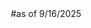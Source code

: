 
#as of 9/16/2025 



<!DOCTYPE html>
<html lang="en">
<head>
    <meta charset="UTF-8">
    <meta name="viewport" content="width=device-width, initial-scale=1.0">
    <title>Your Name - Developer Portfolio</title>
    <style>
        * {
            margin: 0;
            padding: 0;
            box-sizing: border-box;
        }

        :root {
            --bg-primary: #0a0a0a;
            --bg-secondary: #1a1a1a;
            --bg-card: #262626;
            --text-primary: #ffffff;
            --text-secondary: #a3a3a3;
            --accent: #17e388;
            --accent-hover: #00cc6a;
            --border: #404040;
        }

        body {
            font-family: 'SF Pro Display', -apple-system, BlinkMacSystemFont, 'Segoe UI', Roboto, sans-serif;
            background: linear-gradient(135deg, var(--bg-primary) 0%, #0f0f0f 50%, var(--bg-primary) 100%);
            color: var(--text-primary);
            line-height: 1.6;
            min-height: 100vh;
        }

        .container {
            max-width: 1200px;
            margin: 0 auto;
            padding: 0 20px;
        }

        /* Header & Navigation */
        header {
            position: fixed;
            top: 0;
            width: 100%;
            background: rgba(10, 10, 10, 0.9);
            backdrop-filter: blur(20px);
            border-bottom: 1px solid var(--border);
            z-index: 1000;
            transition: all 0.3s ease;
        }

        nav {
            display: flex;
            justify-content: space-between;
            align-items: center;
            padding: 1rem 0;
        }

        .logo {
            font-size: 1.5rem;
            font-weight: 700;
            color: var(--accent);
            text-decoration: none;
            transition: transform 0.3s ease;
        }

        .logo:hover {
            transform: scale(1.05);
        }

        .nav-links {
            display: flex;
            list-style: none;
            gap: 2rem;
        }

        .nav-links a {
            color: var(--text-secondary);
            text-decoration: none;
            transition: color 0.3s ease;
            position: relative;
        }

        .nav-links a:hover {
            color: var(--accent);
        }

        .nav-links a::after {
            content: '';
            position: absolute;
            bottom: -5px;
            left: 0;
            width: 0;
            height: 2px;
            background: var(--accent);
            transition: width 0.3s ease;
        }

        .nav-links a:hover::after {
            width: 100%;
        }

        /* Hero Section */
        .hero {
            min-height: 100vh;
            display: flex;
            align-items: center;
            padding-top: 80px;
            position: relative;
            overflow: hidden;
        }

        .hero::before {
            content: '';
            position: absolute;
            top: 0;
            left: 0;
            right: 0;
            bottom: 0;
            background: radial-gradient(circle at 30% 70%, rgba(0, 255, 136, 0.1) 0%, transparent 50%);
            pointer-events: none;
        }

        .hero-content {
            flex: 1;
            max-width: 600px;
            z-index: 2;
        }

        .hero h1 {
            font-size: clamp(2.5rem, 5vw, 4rem);
            font-weight: 800;
            margin-bottom: 1rem;
            background: linear-gradient(135deg, var(--text-primary) 0%, var(--accent) 100%);
            -webkit-background-clip: text;
            -webkit-text-fill-color: transparent;
            background-clip: text;
            animation: slideInUp 1s ease-out;
        }

        .hero-subtitle {
            font-size: 1.2rem;
            color: var(--text-secondary);
            margin-bottom: 2rem;
            animation: slideInUp 1s ease-out 0.2s both;
        }

        .hero-description {
            font-size: 1.1rem;
            margin-bottom: 2rem;
            color: var(--text-secondary);
            animation: slideInUp 1s ease-out 0.4s both;
        }

        .cta-button {
            display: inline-block;
            background: linear-gradient(135deg, var(--accent) 0%, #00cc6a 100%);
            color: var(--bg-primary);
            padding: 1rem 2rem;
            text-decoration: none;
            border-radius: 50px;
            font-weight: 600;
            transition: all 0.3s ease;
            animation: slideInUp 1s ease-out 0.6s both;
        }

        .cta-button:hover {
            transform: translateY(-2px);
            box-shadow: 0 10px 30px rgba(0, 255, 136, 0.3);
        }

        .hero-visual {
            flex: 1;
            display: flex;
            justify-content: center;
            align-items: center;
            position: relative;
        }

        .terminal-window {
            background: var(--bg-card);
            border-radius: 10px;
            padding: 1rem;
            border: 1px solid var(--border);
            max-width: 400px;
            animation: slideInRight 1s ease-out 0.8s both;
        }

        .terminal-header {
            display: flex;
            gap: 8px;
            margin-bottom: 1rem;
        }

        .terminal-dot {
            width: 12px;
            height: 12px;
            border-radius: 50%;
        }

        .dot-red { background: #ff5f56; }
        .dot-yellow { background: #ffbd2e; }
        .dot-green { background: #27ca3f; }

        .terminal-content {
            font-family: 'Monaco', 'Courier New', monospace;
            font-size: 0.9rem;
            color: var(--accent);
        }

        /* Projects Section */
        .projects {
            padding: 5rem 0;
            background: var(--bg-secondary);
        }

        .section-title {
            font-size: 2.5rem;
            font-weight: 700;
            text-align: center;
            margin-bottom: 3rem;
            color: var(--text-primary);
        }

        .projects-grid {
            display: grid;
            grid-template-columns: repeat(auto-fit, minmax(350px, 1fr));
            gap: 2rem;
            margin-top: 2rem;
        }

        .project-card {
            background: var(--bg-card);
            border-radius: 15px;
            padding: 2rem;
            border: 1px solid var(--border);
            transition: all 0.3s ease;
            position: relative;
            overflow: hidden;
        }

        .project-card::before {
            content: '';
            position: absolute;
            top: 0;
            left: 0;
            right: 0;
            height: 3px;
            background: linear-gradient(90deg, var(--accent), #00cc6a);
            transform: scaleX(0);
            transition: transform 0.3s ease;
        }

        .project-card:hover::before {
            transform: scaleX(1);
        }

        .project-card:hover {
            transform: translateY(-5px);
            box-shadow: 0 20px 40px rgba(0, 0, 0, 0.3);
        }

        .project-title {
            font-size: 1.4rem;
            font-weight: 600;
            margin-bottom: 1rem;
            color: var(--accent);
        }

        .project-description {
            color: var(--text-secondary);
            margin-bottom: 1.5rem;
            line-height: 1.6;
        }

        .project-tech {
            display: flex;
            flex-wrap: wrap;
            gap: 0.5rem;
            margin-bottom: 1.5rem;
        }

        .tech-tag {
            background: rgba(0, 255, 136, 0.1);
            color: var(--accent);
            padding: 0.3rem 0.8rem;
            border-radius: 20px;
            font-size: 0.8rem;
            border: 1px solid rgba(0, 255, 136, 0.3);
        }

        .project-links {
            display: flex;
            gap: 1rem;
        }

        .project-link {
            color: var(--text-secondary);
            text-decoration: none;
            font-weight: 500;
            transition: color 0.3s ease;
        }

        .project-link:hover {
            color: var(--accent);
        }

        /* Dev Log Section */
        .dev-log {
            padding: 5rem 0;
        }

        .log-entries {
            max-width: 800px;
            margin: 0 auto;
        }

        .log-entry {
            background: var(--bg-card);
            border-radius: 10px;
            padding: 2rem;
            margin-bottom: 2rem;
            border-left: 4px solid var(--accent);
            transition: transform 0.3s ease;
        }

        .log-entry:hover {
            transform: translateX(10px);
        }

        .log-date {
            color: var(--accent);
            font-size: 0.9rem;
            font-weight: 600;
            margin-bottom: 0.5rem;
        }

        .log-title {
            font-size: 1.3rem;
            font-weight: 600;
            margin-bottom: 1rem;
        }

        .log-content {
            color: var(--text-secondary);
            line-height: 1.6;
        }

        /* Footer */
        footer {
            background: var(--bg-primary);
            padding: 3rem 0;
            text-align: center;
            border-top: 1px solid var(--border);
        }

        .footer-content {
            display: flex;
            justify-content: space-between;
            align-items: center;
            flex-wrap: wrap;
            gap: 2rem;
        }

        .social-links {
            display: flex;
            gap: 1rem;
        }

        .social-link {
            color: var(--text-secondary);
            text-decoration: none;
            padding: 0.5rem;
            border-radius: 50%;
            background: var(--bg-card);
            transition: all 0.3s ease;
        }

        .social-link:hover {
            color: var(--accent);
            transform: translateY(-2px);
        }

        /* Animations */
        @keyframes slideInUp {
            from {
                opacity: 0;
                transform: translateY(30px);
            }
            to {
                opacity: 1;
                transform: translateY(0);
            }
        }

        @keyframes slideInRight {
            from {
                opacity: 0;
                transform: translateX(30px);
            }
            to {
                opacity: 1;
                transform: translateX(0);
            }
        }

        /* Responsive */
        @media (max-width: 768px) {
            .nav-links {
                display: none;
            }
            
            .hero {
                flex-direction: column;
                text-align: center;
                gap: 2rem;
            }
            
            .terminal-window {
                max-width: 300px;
            }
            
            .footer-content {
                flex-direction: column;
                text-align: center;
            }
        }
    </style>
</head>
<body>
    <header>
        <nav class="container">
            <a href="#" class="logo">Your Name</a>
            <ul class="nav-links">
                <li><a href="#home">Home</a></li>
                <li><a href="#projects">Projects</a></li>
                <li><a href="#devlog">Dev Log</a></li>
                <li><a href="#contact">Contact</a></li>
            </ul>
        </nav>
    </header>

    <main>
        <section id="home" class="hero">
            <div class="container">
                <div style="display: flex; align-items: center; gap: 3rem;">
                    <div class="hero-content">
                        <h1>Just4Learning's devlog</h1>
                        <p class="hero-subtitle">Building cool stuff with code and hardware</p>
                        <p class="hero-description">
                            I'm passionate about creating innovative solutions through software development, 
                            hardware projects, and system administration. From retro gaming setups to 
                            enterprise home labs, I love bringing ideas to life.
                        </p>
                        <a href="#projects" class="cta-button">View My Work</a>
                    </div>
                    <div class="hero-visual">
                        <div class="terminal-window">
                            <div class="terminal-header">
                                <div class="terminal-dot dot-red"></div>
                                <div class="terminal-dot dot-yellow"></div>
                                <div class="terminal-dot dot-green"></div>
                            </div>
                            <div class="terminal-content">
                                <div>$ whoami</div>
                                <div>developer</div>
                                <div>$ ls projects/</div>
                                <div>retro-pi/</div>
                                <div>home-lab/</div>
                                <div>web-apps/</div>
                                <div>$ echo "Hello World!"</div>
                                <div>Hello World!</div>
                                <div class="cursor">_</div>
                            </div>
                        </div>
                    </div>
                </div>
            </div>
        </section>

        <section id="projects" class="projects">
            <div class="container">
                <h2 class="section-title">Featured Projects</h2>
                <div class="projects-grid">
                    <div class="project-card">
                        <h3 class="project-title">🕹️ Retro Pi Gaming System</h3>
                        <p class="project-description">
                            Built a custom retro gaming console using Raspberry Pi 4, featuring over 1000 classic games 
                            from multiple console generations. wireless controllers.
                        </p>
                        <div class="project-tech">
                            <span class="tech-tag">Raspberry Pi</span>
                            <span class="tech-tag">RetroPie</span>
                            <span class="tech-tag">Linux</span>
                            <span class="tech-tag">3D Printing</span>
                            <span class="tech-tag">Electronics</span>
                        </div>
                        <div class="project-links">
                            <a href="#" class="project-link">View Details →</a>
                            <a href="#" class="project-link">GitHub →</a>
                        </div>
                    </div>

                    <div class="project-card">
                        <h3 class="project-title">🏠 Home Lab Infrastructure</h3>
                        <p class="project-description">
                            Designed and implemented a complete home lab environment with virtualization, 
                            container orchestration, monitoring, and network services. Features automated 
                            deployments and comprehensive logging and debuging. 
                        </p>
                        <div class="project-tech">
                            <span class="tech-tag">Proxmox</span>
                            <span class="tech-tag">Docker</span>
                            <span class="tech-tag">Kubernetes</span>
                            <span class="tech-tag">pfSense</span>
                            <span class="tech-tag">Grafana</span>
                        </div>
                        <div class="project-links">
                            <a href="#" class="project-link">View Details →</a>
                            <a href="#" class="project-link">Documentation →</a>
                        </div>
                    </div>

                    <div class="project-card">
                        <h3 class="project-title">⚡ Automation System</h3>
                        <p class="project-description">
                            Created a smart home automation system using Ollama3 and and tinyllama to create an offline AI that 
                            can be used without a network connections.

                        </p>
                        <div class="project-tech">
                            <span class="tech-tag">ESP32</span>
                            <span class="tech-tag">Arduino</span>
                            <span class="tech-tag">MQTT</span>
                            <span class="tech-tag">Node.js</span>
                            <span class="tech-tag">React</span>
                             <span class="tech-tag">RaspberryPi</span>
                        </div>
                        <div class="project-links">
                            <a href="#" class="project-link">View Details →</a>
                            <a href="#" class="project-link">GitHub →</a>
                        </div>
                    </div>

                    <div class="project-card">
                        <h3 class="project-title">📊 Network Monitoring Dashboard</h3>
                        <p class="project-description">
                            Developed a comprehensive network monitoring solution with real-time analytics, 
                            alerting system, and beautiful visualizations. Tracks performance across 
                            multiple locations and devices.
                        </p>
                        <div class="project-tech">
                            <span class="tech-tag">Python</span>
                            <span class="tech-tag">Flask</span>
                            <span class="tech-tag">InfluxDB</span>
                            <span class="tech-tag">Grafana</span>
                            <span class="tech-tag">Docker</span>
                        </div>
                        <div class="project-links">
                            <a href="#" class="project-link">View Details →</a>
                            <a href="#" class="project-link">Live Demo →</a>
                        </div>
                    </div>
                </div>
            </div>
        </section>

        <section id="devlog" class="dev-log">
            <div class="container">
                <h2 class="section-title">Development Log</h2>
                <div class="log-entries">
                    <div class="log-entry">
                        <div class="log-date">December 15, 2024</div>
                        <h3 class="log-title">Home Lab Kubernetes Migration Complete</h3>
                        <div class="log-content">
                            Successfully migrated all services from Docker Compose to Kubernetes cluster. 
                            The transition involved setting up persistent volumes, configuring ingress 
                            controllers, and implementing proper monitoring. Performance has improved 
                            significantly with better resource utilization.
                        </div>
                    </div>

                    <div class="log-entry">
                        <div class="log-date">November 28, 2024</div>
                        <h3 class="log-title">Retro Pi Case Design Iteration 3</h3>
                        <div class="log-content">
                            Completed the three different iteration of the custom Retro Pi  design & setup. This version 
                            features improved airflow with fans, better cable management, and an 
                            integrated personal system for home imoprovement 

                        </div>
                    </div>

                    <div class="log-entry">
                        <div class="log-date">November 12, 2024</div>
                        <h3 class="log-title">IoT Sensor Network Expansion</h3>
                        <div class="log-content">
                            Added 6 new ESP32 nodes to the home automation network, covering temperature, 
                            humidity, and motion detection across all rooms. Implemented mesh networking 
                            for better reliability and range. The MQTT broker is handling the increased 
                            load well.
                        </div>
                    </div>

                    <div class="log-entry">
                        <div class="log-date">October 30, 2024</div>
                        <h3 class="log-title">Network Monitoring Dashboard v2.0</h3>
                        <div class="log-content">
                            Released version 2.0 of the network monitoring dashboard with new features 
                            including predictive analytics, automated incident response, and mobile 
                            optimization. The machine learning models are now accurately predicting 
                            network issues 30 minutes before they occur.
                        </div>
                    </div>
                </div>
            </div>
        </section>
    </main>

    <footer id="contact">
        <div class="container">
            <div class="footer-content">
                <div>
                    <p style="color: var(--text-secondary);">© 2024 Just4Learning All rights reserved.</p>
                </div>
                <div class="social-links">
                    <a href="https://github.com/Just4Learnin" class="social-link" title="GitHub">GitHub</a>
                    <a href="#" class="social-link" title="LinkedIn">LinkedIn</a>
                    <a href="mailto:Lifesmediaservices@gmail.com" class="social-link" title="Email">Email</a>
                    <a href="#" class="social-link" title="Twitter">Twitter</a>
                </div>
            </div>
        </div>
    </footer>

    <style>
        .cursor {
            animation: blink 1s infinite;
        }
        
        @keyframes blink {
            0%, 50% { opacity: 1; }
            51%, 100% { opacity: 0; }
        }
    </style>
</body>
</html>
